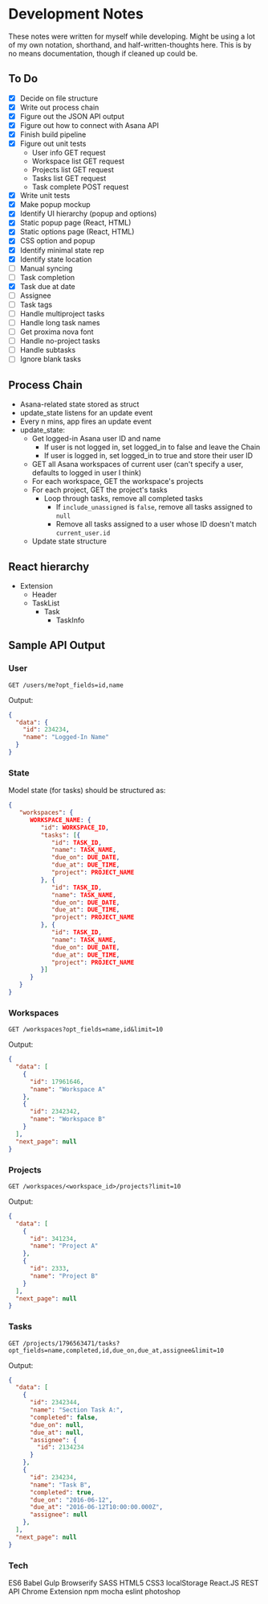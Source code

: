 # Development Notes

These notes were written for myself while developing. Might be using a lot of my own notation, shorthand, and half-written-thoughts here. This is by no means documentation, though if cleaned up could be.

## To Do

- [x] Decide on file structure
- [x] Write out process chain
- [x] Figure out the JSON API output
- [x] Figure out how to connect with Asana API
- [x] Finish build pipeline
- [x] Figure out unit tests
   - User info GET request
   - Workspace list GET request
   - Projects list GET request
   - Tasks list GET request
   - Task complete POST request
- [x] Write unit tests
- [x] Make popup mockup
- [x] Identify UI hierarchy (popup and options)
- [x] Static popup page (React, HTML)
- [x] Static options page (React, HTML)
- [x] CSS option and popup
- [x] Identify minimal state rep
- [x] Identify state location
- [ ] Manual syncing
- [ ] Task completion
- [x] Task due at date
- [ ] Assignee
- [ ] Task tags
- [ ] Handle multiproject tasks
- [ ] Handle long task names
- [ ] Get proxima nova font
- [ ] Handle no-project tasks
- [ ] Handle subtasks
- [ ] Ignore blank tasks

## Process Chain
- Asana-related state stored as struct
- update_state listens for an update event
- Every n mins, app fires an update event
- update_state:
   - Get logged-in Asana user ID and name
      - If user is not logged in, set logged_in to false and leave the Chain
      - If user is logged in, set logged_in to true and store their user ID
   - GET all Asana workspaces of current user (can't specify a user, defaults to logged in user I think)
   - For each workspace, GET the workspace's projects
   - For each project, GET the project's tasks
      - Loop through tasks, remove all completed tasks
         - If `include_unassigned` is `false`, remove all tasks assigned to `null`
         - Remove all tasks assigned to a user whose ID doesn't match `current_user.id`
   - Update state structure

## React hierarchy

- Extension
  - Header
  - TaskList
     - Task
        - TaskInfo

## Sample API Output

### User

`GET /users/me?opt_fields=id,name`

Output:
```JSON
{
  "data": {
    "id": 234234,
    "name": "Logged-In Name"
  }
}
```

### State

Model state (for tasks) should be structured as:

```JSON
{
   "workspaces": {
      WORKSPACE_NAME: {
         "id": WORKSPACE_ID,   
         "tasks": [{
            "id": TASK_ID,
            "name": TASK_NAME,
            "due_on": DUE_DATE,
            "due_at": DUE_TIME,
            "project": PROJECT_NAME
         }, {
            "id": TASK_ID,
            "name": TASK_NAME,
            "due_on": DUE_DATE,
            "due_at": DUE_TIME,
            "project": PROJECT_NAME
         }, {
            "id": TASK_ID,
            "name": TASK_NAME,
            "due_on": DUE_DATE,
            "due_at": DUE_TIME,
            "project": PROJECT_NAME
         }]
      }
   }
}
```

### Workspaces
`GET /workspaces?opt_fields=name,id&limit=10`

Output:
```JSON
{
  "data": [
    {
      "id": 17961646,
      "name": "Workspace A"
    },
    {
      "id": 2342342,
      "name": "Workspace B"
    }
  ],
  "next_page": null
}
```

### Projects
`GET /workspaces/<workspace_id>/projects?limit=10`

Output:
```JSON
{
  "data": [
    {
      "id": 341234,
      "name": "Project A"
    },
    {
      "id": 2333,
      "name": "Project B"
    }
  ],
  "next_page": null
}
```

### Tasks

`GET /projects/1796563471/tasks?opt_fields=name,completed,id,due_on,due_at,assignee&limit=10`

Output: 
```JSON
{
  "data": [
    {
      "id": 2342344,
      "name": "Section Task A:",
      "completed": false,
      "due_on": null,
      "due_at": null,
      "assignee": {
        "id": 2134234
      }
    },
    {
      "id": 234234,
      "name": "Task B",
      "completed": true,
      "due_on": "2016-06-12",
      "due_at": "2016-06-12T10:00:00.000Z",
      "assignee": null
    },
  ],
  "next_page": null
}
```

### Tech

ES6
Babel
Gulp
Browserify
SASS
HTML5
CSS3
localStorage
React.JS
REST API
Chrome Extension
npm
mocha
eslint
photoshop